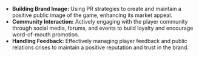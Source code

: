 - **Building Brand Image:** Using PR strategies to create and maintain a positive public image of the game, enhancing its market appeal.
- **Community Interaction:** Actively engaging with the player community through social media, forums, and events to build loyalty and encourage word-of-mouth promotion.
- **Handling Feedback:** Effectively managing player feedback and public relations crises to maintain a positive reputation and trust in the brand.